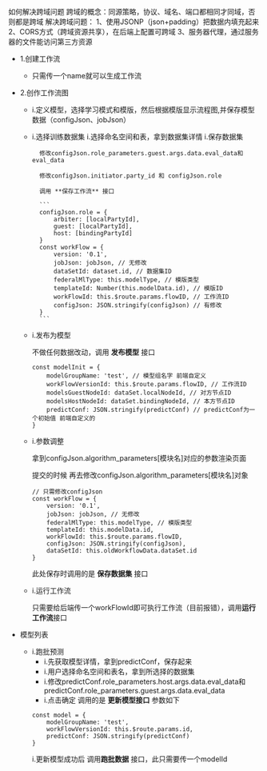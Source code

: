 如何解决跨域问题
跨域的概念：同源策略，协议、域名、端口都相同才同域，否则都是跨域
解决跨域问题：
1、使用JSONP（json+padding）把数据内填充起来
2、CORS方式（跨域资源共享），在后端上配置可跨域
3、服务器代理，通过服务器的文件能访问第三方资源

+ 1.创建工作流
    + 只需传一个name就可以生成工作流

+ 2.创作工作流图
    + i.定义模型，选择学习模式和模版，然后根据模版显示流程图,并保存模型数据（configJson、jobJson）
    + i.选择训练数据集
        i.选择命名空间和表，拿到数据集详情
        i.保存数据集
        
            修改configJson.role_parameters.guest.args.data.eval_data和eval_data
            
            修改configJson.initiator.party_id 和 configJson.role
            
            调用 **保存工作流** 接口
            
            ```
            configJson.role = {
                arbiter: [localPartyId],
                guest: [localPartyId],
                host: [bindingPartyId]
            }
            const workFlow = {
                version: '0.1',
                jobJson: jobJson, // 无修改
                dataSetId: dataset.id, // 数据集ID
                federalMlType: this.modelType, // 模版类型
                templateId: Number(this.modelData.id), // 模版ID
                workFlowId: this.$route.params.flowID, // 工作流ID
                configJson: JSON.stringify(configJson) // 有修改
            }
            ```
    + i.发布为模型
    
        不做任何数据改动，调用 **发布模型** 接口
        
        ```
        const modelInit = {
            modelGroupName: 'test', // 模型组名字 前端自定义
            workFlowVersionId: this.$route.params.flowID, // 工作流ID
            modelsGuestNodeId: dataSet.localNodeId, // 对方节点ID
            modelsHostNodeId: dataSet.bindingNodeId, // 本方节点ID
            predictConf: JSON.stringify(predictConf) // predictConf为一个初始值 前端自定义的
        }
        ```
        
    + i.参数调整
    
        拿到configJson.algorithm_parameters[模块名]对应的参数渲染页面
        
        提交的时候 再去修改configJson.algorithm_parameters[模块名]对象
        ```
        // 只需修改configJson
        const workFlow = {
            version: '0.1',
            jobJson: jobJson, // 无修改
            federalMlType: this.modelType, // 模版类型
            templateId: this.modelData.id,
            workFlowId: this.$route.params.flowID,
            configJson: JSON.stringify(configJson),
            dataSetId: this.oldWorkflowData.dataSet.id
        }
        ```
        此处保存时调用的是  **保存数据集** 接口
        
    + i.运行工作流
    
        只需要给后端传一个workFlowId即可执行工作流（目前报错），调用**运行工作流**接口

+ 模型列表
    + i.跑批预测
        + i.先获取模型详情，拿到predictConf，保存起来
        + i.用户选择命名空间和表名，拿到所选择的数据集
        + i.修改predictConf.role_parameters.host.args.data.eval_data和predictConf.role_parameters.guest.args.data.eval_data
        + i.点击确定 调用的是 **更新模型接口** 参数如下
        ```
        const model = {
            modelGroupName: 'test',
            workFlowVersionId: this.$route.params.id,
            predictConf: JSON.stringify(predictConf)
        }
        ```
        i.更新模型成功后 调用**跑批数据** 接口，此只需要传一个modelId


